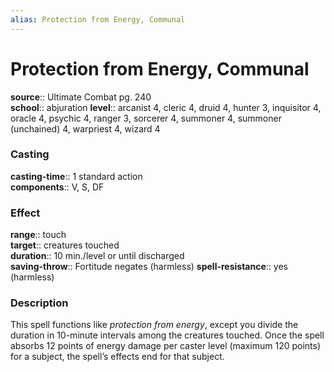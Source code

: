 ```yaml
---
alias: Protection from Energy, Communal
---
```


# Protection from Energy, Communal 

**source**:: Ultimate Combat pg. 240  
**school**:: abjuration
**level**:: arcanist 4, cleric 4, druid 4, hunter 3, inquisitor 4, oracle 4, psychic 4, ranger 3, sorcerer 4, summoner 4, summoner (unchained) 4, warpriest 4, wizard 4

### Casting 

**casting-time**:: 1 standard action  
**components**:: V, S, DF

### Effect 

**range**:: touch  
**target**:: creatures touched  
**duration**:: 10 min./level or until discharged  
**saving-throw**:: Fortitude negates (harmless)
**spell-resistance**:: yes (harmless)

### Description 

This spell functions like *protection from energy*, except you divide the duration in 10-minute intervals among the creatures touched. Once the spell absorbs 12 points of energy damage per caster level (maximum 120 points) for a subject, the spell’s effects end for that subject.

